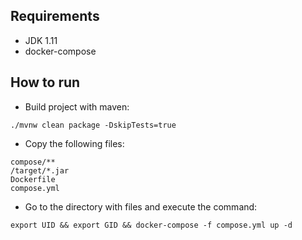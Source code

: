 ## Requirements
* JDK 1.11
* docker-compose

## How to run
- Build project with maven:
```
./mvnw clean package -DskipTests=true
```
- Copy the following files:
```
compose/**
/target/*.jar
Dockerfile
compose.yml
```
- Go to the directory with files and execute the command:
```
export UID && export GID && docker-compose -f compose.yml up -d
```

